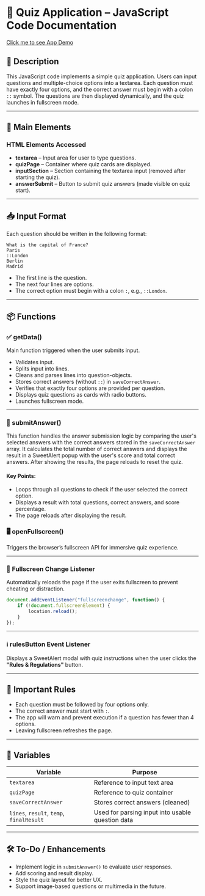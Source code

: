 
# 📄 Quiz Application – JavaScript Code Documentation

[Click me to see App Demo](https://smit-quizz.netlify.app/)

## 📌 Description
This JavaScript code implements a simple quiz application. Users can input questions and multiple-choice options into a textarea. Each question must have exactly four options, and the correct answer must begin with a colon `::` symbol. The questions are then displayed dynamically, and the quiz launches in fullscreen mode.

---

## 🧩 Main Elements

### HTML Elements Accessed
- **textarea** – Input area for user to type questions.
- **quizPage** – Container where quiz cards are displayed.
- **inputSection** – Section containing the textarea input (removed after starting the quiz).
- **answerSubmit** – Button to submit quiz answers (made visible on quiz start).

---

## 📥 Input Format
Each question should be written in the following format:

```
What is the capital of France?
Paris
::London
Berlin
Madrid
```

- The first line is the question.
- The next four lines are options.
- The correct option must begin with a colon `:`, e.g., `::London`.

---

## 📦 Functions

### ✅ getData()
Main function triggered when the user submits input.

- Validates input.
- Splits input into lines.
- Cleans and parses lines into question-objects.
- Stores correct answers (without `::`) in `saveCorrectAnswer`.
- Verifies that exactly four options are provided per question.
- Displays quiz questions as cards with radio buttons.
- Launches fullscreen mode.

---

### 💾 submitAnswer()
This function handles the answer submission logic by comparing the user's selected answers with the correct answers stored in the `saveCorrectAnswer` array. It calculates the total number of correct answers and displays the result in a SweetAlert popup with the user's score and total correct answers. After showing the results, the page reloads to reset the quiz.

#### Key Points:
- Loops through all questions to check if the user selected the correct option.
- Displays a result with total questions, correct answers, and score percentage.
- The page reloads after displaying the result.


### 🖥️ openFullscreen()
Triggers the browser’s fullscreen API for immersive quiz experience.

---

### 🔄 Fullscreen Change Listener
Automatically reloads the page if the user exits fullscreen to prevent cheating or distraction.

```js
document.addEventListener("fullscreenchange", function() {
    if (!document.fullscreenElement) {
        location.reload(); 
    }
});
```

---

### ℹ️ rulesButton Event Listener
Displays a SweetAlert modal with quiz instructions when the user clicks the **"Rules & Regulations"** button.

---

## 📌 Important Rules

- Each question must be followed by four options only.
- The correct answer must start with `:`.
- The app will warn and prevent execution if a question has fewer than 4 options.
- Leaving fullscreen refreshes the page.

---

## 📂 Variables

| Variable           | Purpose                                          |
|--------------------|--------------------------------------------------|
| `textarea`         | Reference to input text area                     |
| `quizPage`         | Reference to quiz container                      |
| `saveCorrectAnswer`| Stores correct answers (cleaned)                 |
| `lines`, `result`, `temp`, `finalResult` | Used for parsing input into usable question data |

---

## 🛠 To-Do / Enhancements

- Implement logic in `submitAnswer()` to evaluate user responses.
- Add scoring and result display.
- Style the quiz layout for better UX.
- Support image-based questions or multimedia in the future.
